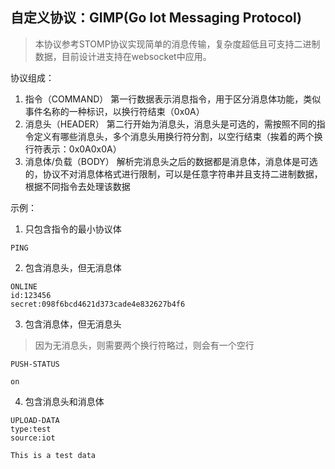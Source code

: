 ## 自定义协议：GIMP(Go Iot Messaging Protocol)

> 本协议参考STOMP协议实现简单的消息传输，复杂度超低且可支持二进制数据，目前设计进支持在websocket中应用。

协议组成：
1. 指令（COMMAND）
   第一行数据表示消息指令，用于区分消息体功能，类似事件名称的一种标识，以换行符结束（0x0A）
2. 消息头（HEADER）
   第二行开始为消息头，消息头是可选的，需按照不同的指令定义有哪些消息头，多个消息头用换行符分割，以空行结束（挨着的两个换行符表示：0x0A0x0A）
3. 消息体/负载（BODY）
   解析完消息头之后的数据都是消息体，消息体是可选的，协议不对消息体格式进行限制，可以是任意字符串并且支持二进制数据，根据不同指令去处理该数据

示例：
1. 只包含指令的最小协议体
```
PING
```
2. 包含消息头，但无消息体
```
ONLINE
id:123456
secret:098f6bcd4621d373cade4e832627b4f6
```
3. 包含消息体，但无消息头
> 因为无消息头，则需要两个换行符略过，则会有一个空行
```
PUSH-STATUS

on
```

4. 包含消息头和消息体
```
UPLOAD-DATA
type:test
source:iot

This is a test data
```
